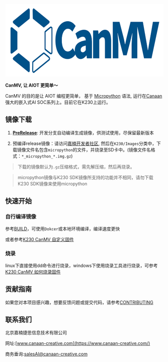 <img height=230 src="https://github.com/kendryte/k230_canmv/blob/main/images/CanMV_logo_800x260.png">

**CanMV, 让 AIOT 更简单～**

CanMV 的目的是让 AIOT 编程更简单， 基于 [Micropython](http://www.micropython.org) 语法, 运行在[Canaan](https://www.canaan-creative.com/)强大的嵌入式AI SOC系列上。目前它在K230上运行。

## 镜像下载

1. **[PreRelease](https://github.com/kendryte/canmv_k230/releases/tag/PreRelease-main)**: 开发分支自动编译生成镜像，供测试使用，尽保留最新版本

2. 预编译release镜像：请访问[嘉楠开发者社区](https://developer.canaan-creative.com/resource), 然后在`K230/Images`分类中，下载镜像文件名包含`micropython`的文件，并烧录至SD卡中。(镜像文件名格式：`*_micropython_*.img.gz`)

> 下载的镜像默认为`.gz`压缩格式，需先解压缩，然后再烧录。

> micropython镜像与K230 SDK镜像所支持的功能并不相同，请勿下载K230 SDK镜像来使用micropython

## 快速开始

### 自行编译镜像

参考[BUILD](BUILD.md)，可使用`Dokcer`或本地环境编译，编译速度更快

或者参考[K230 CanMV 自定义固件](https://developer.canaan-creative.com/k230_canmv/main/zh/userguide/how_to_build.html)

### 烧录

linux下直接使用dd命令进行烧录，windows下使用烧录工具进行烧录，可参考[K230 CanMV 如何烧录固件](https://developer.canaan-creative.com/k230_canmv/main/zh/userguide/how_to_burn_firmware.html)

## 贡献指南

如果您对本项目感兴趣，想要反馈问题或提交代码，请参考[CONTRIBUTING](CONTRIBUTING.md)

## 联系我们

北京嘉楠捷思信息技术有限公司

网址:[www.canaan-creative.com](https://www.canaan-creative.com/)

商务垂询:[salesAI@canaan-creative.com](salesAI@canaan-creative.com)
